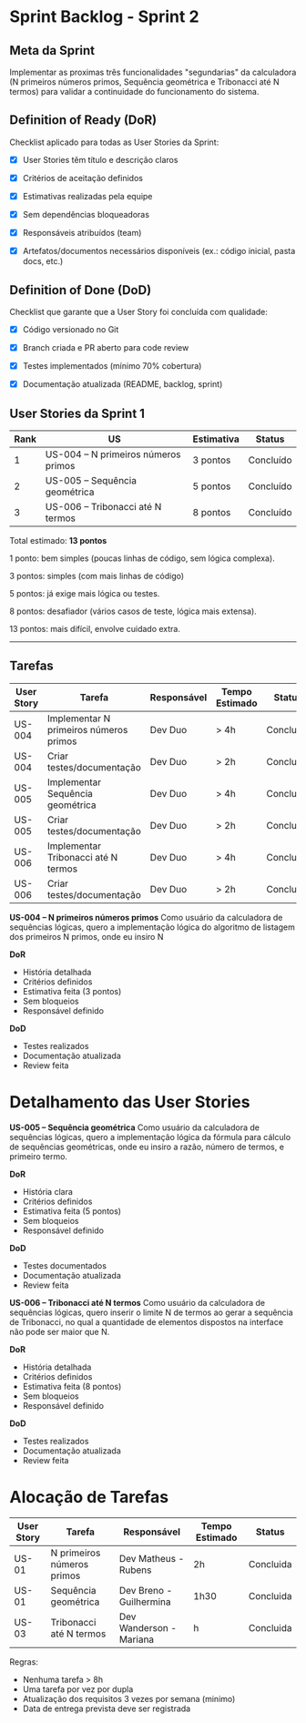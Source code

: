 
#  Sprint Backlog - Sprint 2

##  Meta da Sprint
Implementar as proximas três funcionalidades "segundarias" da calculadora (N primeiros números primos, Sequência geométrica e Tribonacci até N termos) para validar a continuidade do funcionamento do sistema.


##  Definition of Ready (DoR)

Checklist aplicado para todas as User Stories da Sprint:

- [x] User Stories têm título e descrição claros  
- [x] Critérios de aceitação definidos  
- [x] Estimativas realizadas pela equipe  
- [x] Sem dependências bloqueadoras  
- [x] Responsáveis atribuídos (team) 
- [x] Artefatos/documentos necessários disponíveis (ex.: código inicial, pasta docs, etc.)  


##  Definition of Done (DoD)

Checklist que garante que a User Story foi concluída com qualidade:

- [x] Código versionado no Git  
- [x] Branch criada e PR aberto para code review  
- [x] Testes implementados (mínimo 70% cobertura)  
- [x] Documentação atualizada (README, backlog, sprint) 


##  User Stories da Sprint 1
| Rank | US | Estimativa | Status |
|------|----|------------|--------|
| 1 | US-004 – N primeiros números primos | 3 pontos | Concluído |
| 2 | US-005 – Sequência geométrica | 5 pontos | Concluído |
| 3 | US-006 – Tribonacci até N termos | 8 pontos | Concluído |


Total estimado: **13 pontos**

1 ponto: bem simples (poucas linhas de código, sem lógica complexa).

3 pontos: simples (com mais linhas de código)

5 pontos: já exige mais lógica ou testes.

8 pontos: desafiador (vários casos de teste, lógica mais extensa).

13 pontos: mais difícil, envolve cuidado extra.

---

##  Tarefas
| User Story | Tarefa | Responsável | Tempo Estimado | Status |
|------------|--------|-------------|----------------|--------|
| US-004 | Implementar N primeiros números primos | Dev Duo | > 4h | Concluído |
| US-004 | Criar testes/documentação | Dev Duo | > 2h | Concluído |
| US-005 | Implementar Sequência geométrica | Dev Duo | > 4h | Concluído |
| US-005 | Criar testes/documentação | Dev Duo | > 2h | Concluído | 
| US-006 | Implementar Tribonacci até N termos | Dev Duo | > 4h | Concluído | 
| US-006 | Criar testes/documentação | Dev Duo | > 2h | Concluído | 



**US-004 – N primeiros números primos**
Como usuário da calculadora de sequências lógicas, quero a implementação lógica do algoritmo de listagem dos primeiros N primos, onde eu insiro N

**DoR**

* História detalhada
* Critérios definidos
* Estimativa feita (3 pontos)
* Sem bloqueios
* Responsável definido

**DoD**

* Testes realizados
* Documentação atualizada
* Review feita


#  Detalhamento das User Stories

**US-005 – Sequência geométrica**
Como usuário da calculadora de sequências lógicas, quero a implementação lógica da fórmula para cálculo de sequências geométricas, onde eu insiro a razão, número de termos, e primeiro termo.

**DoR**

* História clara
* Critérios definidos
* Estimativa feita (5 pontos)
* Sem bloqueios
* Responsável definido

**DoD**

* Testes documentados
* Documentação atualizada
* Review feita


**US-006 – Tribonacci até N termos**
Como usuário da calculadora de sequências lógicas, quero inserir o limite N de termos ao gerar a sequência de Tribonacci, no qual a quantidade de elementos dispostos na interface não pode ser maior que N.

**DoR**

* História detalhada
* Critérios definidos
* Estimativa feita (8 pontos)
* Sem bloqueios
* Responsável definido

**DoD**

* Testes realizados
* Documentação atualizada
* Review feita




#  Alocação de Tarefas

| User Story | Tarefa | Responsável | Tempo Estimado | Status |
|------------|--------|-------------|----------------|--------|
| US-01 | N primeiros números primos | Dev Matheus - Rubens  | 2h | Concluida |
| US-01 | Sequência geométrica | Dev Breno - Guilhermina  | 1h30 | Concluida |
| US-03 | Tribonacci até N termos | Dev Wanderson - Mariana | h | Concluida |

 Regras:
- Nenhuma tarefa > 8h  
- Uma tarefa por vez por dupla
- Atualização dos requisitos 3 vezes por semana (minimo)
- Data de entrega prevista deve ser registrada

